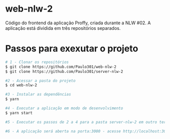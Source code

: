 # web-nlw-2
Código do frontend da aplicação Proffy, criada durante a NLW #02. A aplicação está dividida em três repositórios separados.

# Passos para exexutar o projeto

```bash
# 1 - Clonar os repositórios
$ git clone https://github.com/Paulo301/web-nlw-2
$ git clone https://github.com/Paulo301/server-nlw-2

#2 - Acessar a pasta do projeto
$ cd web-nlw-2

#3 - Instalar as dependências
$ yarn

#4 - Executar a aplicação em modo de desenvolvimento
$ yarn start

#5 - Executar os passos de 2 a 4 para a pasta server-nlw-2 em outro terminal

#6 - A aplicação será aberta na porta:3000 - acesse http://localhost:3000 (o servidor será executado na porta:3333)
```
